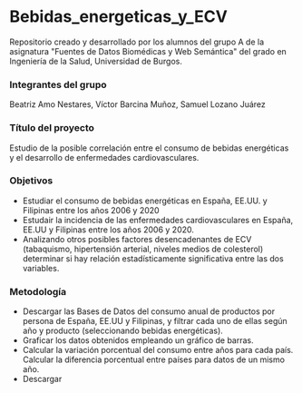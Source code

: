 # Bebidas_energeticas_y_ECV
Repositorio creado y desarrollado por los alumnos del grupo A de la asignatura "Fuentes de Datos Biomédicas y Web Semántica" del grado en Ingeniería de la Salud, Universidad de Burgos. 

### Integrantes del grupo
Beatriz Amo Nestares, Víctor Barcina Muñoz, Samuel Lozano Juárez

### Título  del proyecto
Estudio de la posible correlación entre el consumo de bebidas energéticas y el desarrollo de enfermedades cardiovasculares.

### Objetivos
 - Estudiar el consumo de bebidas energéticas en España, EE.UU. y Filipinas entre los años 2006 y 2020
 - Estudair la incidencia de las enfermedades cardiovasculares en España, EE.UU y Filipinas entre los años 2006 y 2020.
 - Analizando otros posibles factores desencadenantes de ECV (tabaquismo, hipertensión arterial, niveles medios de colesterol) determinar si hay relación estadísticamente significativa entre las dos variables.

### Metodología
 - Descargar las Bases de Datos del consumo anual de productos por persona de España, EE.UU y Filipinas, y filtrar cada uno de ellas según año y producto (seleccionando bebidas energéticas).
 - Graficar los datos obtenidos empleando un gráfico de barras.
 - Calcular la variación porcentual del consumo entre años para cada país. Calcular la diferencia porcentual entre países para datos de un mismo año.
 - Descargar 
